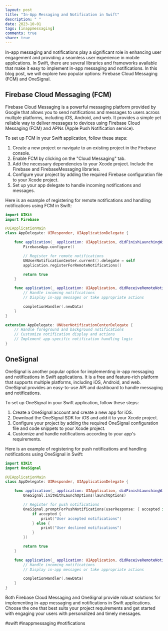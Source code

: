 ```yaml
---
layout: post
title: "In-App Messaging and Notification in Swift"
description: " "
date: 2023-10-01
tags: [inappmessaging]
comments: true
share: true
---
```


In-app messaging and notifications play a significant role in enhancing user engagement and providing a seamless user experience in mobile applications. In Swift, there are several libraries and frameworks available that make it easy to implement in-app messaging and notifications. In this blog post, we will explore two popular options: Firebase Cloud Messaging (FCM) and OneSignal.

## Firebase Cloud Messaging (FCM)

Firebase Cloud Messaging is a powerful messaging platform provided by Google that allows you to send notifications and messages to users across multiple platforms, including iOS, Android, and web. It provides a simple yet reliable way to deliver messages to devices using Firebase Cloud Messaging (FCM) and APNs (Apple Push Notification service).

To set up FCM in your Swift application, follow these steps:

1. Create a new project or navigate to an existing project in the Firebase console.
2. Enable FCM by clicking on the "Cloud Messaging" tab.
3. Add the necessary dependencies to your Xcode project. Include the Firebase and FirebaseMessaging libraries.
4. Configure your project by adding the required Firebase configuration file to your Xcode project.
5. Set up your app delegate to handle incoming notifications and messages.

Here is an example of registering for remote notifications and handling notifications using FCM in Swift:

```swift
import UIKit
import Firebase

@UIApplicationMain
class AppDelegate: UIResponder, UIApplicationDelegate {

    func application(_ application: UIApplication, didFinishLaunchingWithOptions launchOptions: [UIApplication.LaunchOptionsKey: Any]?) -> Bool {
        FirebaseApp.configure()

        // Register for remote notifications
        UNUserNotificationCenter.current().delegate = self
        application.registerForRemoteNotifications()

        return true
    }

    func application(_ application: UIApplication, didReceiveRemoteNotification userInfo: [AnyHashable: Any], fetchCompletionHandler completionHandler: @escaping (UIBackgroundFetchResult) -> Void) {
        // Handle incoming notifications
        // Display in-app messages or take appropriate actions

        completionHandler(.newData)
    }
}

extension AppDelegate: UNUserNotificationCenterDelegate {
    // Handle foreground and background notifications
    // Customize notification display and actions
    // Implement app-specific notification handling logic
}
```

## OneSignal

OneSignal is another popular option for implementing in-app messaging and notifications in Swift applications. It is a free and feature-rich platform that supports multiple platforms, including iOS, Android, and web. OneSignal provides an easy-to-use API and dashboard to handle messaging and notifications.

To set up OneSignal in your Swift application, follow these steps:

1. Create a OneSignal account and create a new app for iOS.
2. Download the OneSignal SDK for iOS and add it to your Xcode project.
3. Configure your project by adding the required OneSignal configuration file and code snippets to your Xcode project.
4. Customize and handle notifications according to your app's requirements.

Here is an example of registering for push notifications and handling notifications using OneSignal in Swift:

```swift
import UIKit
import OneSignal

@UIApplicationMain
class AppDelegate: UIResponder, UIApplicationDelegate {

    func application(_ application: UIApplication, didFinishLaunchingWithOptions launchOptions: [UIApplication.LaunchOptionsKey: Any]?) -> Bool {
        OneSignal.initWithLaunchOptions(launchOptions)

        // Register for push notifications
        OneSignal.promptForPushNotifications(userResponse: { accepted in
            if accepted {
                print("User accepted notifications")
            } else {
                print("User declined notifications")
            }
        })

        return true
    }

    func application(_ application: UIApplication, didReceiveRemoteNotification userInfo: [AnyHashable: Any], fetchCompletionHandler completionHandler: @escaping (UIBackgroundFetchResult) -> Void) {
        // Handle incoming notifications
        // Display in-app messages or take appropriate actions

        completionHandler(.newData)
    }
}
```

Both Firebase Cloud Messaging and OneSignal provide robust solutions for implementing in-app messaging and notifications in Swift applications. Choose the one that best suits your project requirements and get started with engaging your users with personalized and timely messages.
 
#swift #inappmessaging #notifications